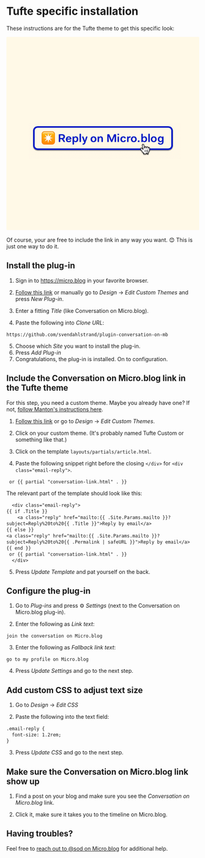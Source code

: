 # Tufte specific installation

These instructions are for the Tufte theme to get this specific look:

![](./docs/screenshot.png)

Of course, your are free to include the link in any way you want. 😊 This is just one way to do it.

## Install the plug-in

1. Sign in to https://micro.blog in your favorite browser.

2. [Follow this link](https://micro.blog/account/themes/new?plugin=1) or manually go to *Design* → *Edit Custom Themes* and press *New Plug-in*.
3. Enter a fitting *Title* (like Conversation on Micro.blog).
4. Paste the following into *Clone URL*:
```
https://github.com/svendahlstrand/plugin-conversation-on-mb
```
5. Choose which *Site* you want to install the plug-in.
6. Press *Add Plug-in*
7. Congratulations, the plug-in is installed. On to configuration.

## Include the Conversation on Micro.blog link in the Tufte theme

For this step, you need a custom theme. Maybe you already have one? If not, [follow Manton's instructions here](https://help.micro.blog/t/custom-themes/59).

1. [Follow this link](https://micro.blog/account/themes) or go to *Design* → *Edit Custom Themes*.

2. Click on your custom theme. (It's probably named Tufte Custom or something like that.)

3. Click on the template `layouts/partials/article.html`.

4. Paste the following snippet right before the closing `</div>` for `<div class="email-reply">`.
```
 or {{ partial "conversation-link.html" . }}
```
The relevant part of the template should look like this:
```
  <div class="email-reply">
{{ if .Title }}
    <a class="reply" href="mailto:{{ .Site.Params.mailto }}?subject=Reply%20to%20{{ .Title }}">Reply by email</a>
{{ else }}
<a class="reply" href="mailto:{{ .Site.Params.mailto }}?subject=Reply%20to%20{{ .Permalink | safeURL }}">Reply by email</a>
{{ end }}
 or {{ partial "conversation-link.html" . }}
  </div>
```

5. Press *Update Template* and pat yourself on the back.

## Configure the plug-in

1. Go to *Plug-ins* and press ⚙️ *Settings* (next to the Conversation on Micro.blog plug-in).

2. Enter the following as *Link text*:
```
join the conversation on Micro.blog
```

3. Enter the following as *Fallback link text*:
```
go to my profile on Micro.blog
```

4. Press *Update Settings* and go to the next step.

## Add custom CSS to adjust text size

1. Go to *Design* → *Edit CSS*

2. Paste the following into the text field:
```
.email-reply {
  font-size: 1.2rem;
}
```

3. Press *Update CSS* and go to the next step.

## Make sure the Conversation on Micro.blog link show up

1. Find a post on your blog and make sure you see the *Conversation on Micro.blog* link.

2. Click it, make sure it takes you to the timeline on Micro.blog.

## Having troubles?

Feel free to [reach out to @sod on Micro.blog](https://micro.blog/sod) for additional help.
